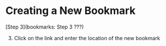 # Creating a New Bookmark

[Step 3](bookmarks: Step 3 ???)

3. Click on the link and enter the location of the new bookmark
